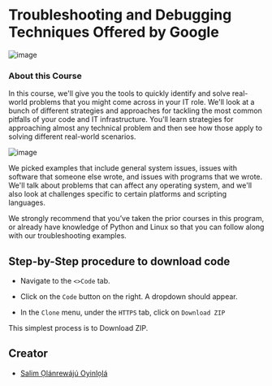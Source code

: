 # Troubleshooting and Debugging Techniques Offered by Google

![image](https://user-images.githubusercontent.com/64667212/141997081-9f09c594-07da-425f-88d9-1516b624d481.png)

### About this Course

In this course, we'll give you the tools to quickly identify and solve real-world problems that you might come across in your IT role. We'll look at a bunch of different strategies and approaches for tackling the most common pitfalls of your code and IT infrastructure. You'll learn strategies for approaching almost any technical problem and then see how those apply to solving different real-world scenarios. 

![image](https://user-images.githubusercontent.com/64667212/141997462-e8870a30-e301-4d5f-9a2e-a48538f79360.png)

We picked examples that include general system issues, issues with software that someone else wrote, and issues with programs that we wrote. We'll talk about problems that can affect any operating system, and we'll also look at challenges specific to certain platforms and scripting languages.

We strongly recommend that you’ve taken the prior courses in this program, or already have knowledge of Python and Linux so that you can follow along with our troubleshooting examples.


## Step-by-Step procedure to download code

* Navigate to the `<>Code` tab.

* Click on the `Code` button on the right. A dropdown should appear.

* In the `Clone` menu, under the `HTTPS` tab, click on `Download ZIP`

This simplest process is to Download ZIP.

## Creator 

* [Salim Ọlánrewájú Oyinlọlá](https://mobile.twitter.com/SalimOpines)
